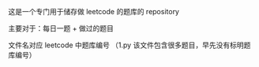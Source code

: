 这是一个专门用于储存做 leetcode 的题库的 repository

主要对于：每日一题 + 做过的题目

文件名对应 leetcode 中题库编号 （1.py 该文件包含很多题目，早先没有标明题库编号）
